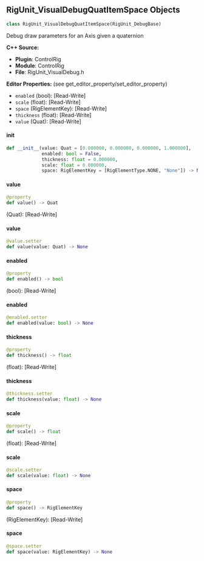 ## RigUnit_VisualDebugQuatItemSpace Objects

```python
class RigUnit_VisualDebugQuatItemSpace(RigUnit_DebugBase)
```

Debug draw parameters for an Axis given a quaternion

**C++ Source:**

- **Plugin**: ControlRig
- **Module**: ControlRig
- **File**: RigUnit_VisualDebug.h

**Editor Properties:** (see get_editor_property/set_editor_property)

- ``enabled`` (bool):  [Read-Write]
- ``scale`` (float):  [Read-Write]
- ``space`` (RigElementKey):  [Read-Write]
- ``thickness`` (float):  [Read-Write]
- ``value`` (Quat):  [Read-Write]

<a id="unreal.RigUnit_VisualDebugQuatItemSpace.__init__"></a>

#### __init__

```python
def __init__(value: Quat = [0.000000, 0.000000, 0.000000, 1.000000],
             enabled: bool = False,
             thickness: float = 0.000000,
             scale: float = 0.000000,
             space: RigElementKey = [RigElementType.NONE, "None"]) -> None
```

<a id="unreal.RigUnit_VisualDebugQuatItemSpace.value"></a>

#### value

```python
@property
def value() -> Quat
```

(Quat):  [Read-Write]

<a id="unreal.RigUnit_VisualDebugQuatItemSpace.value"></a>

#### value

```python
@value.setter
def value(value: Quat) -> None
```

<a id="unreal.RigUnit_VisualDebugQuatItemSpace.enabled"></a>

#### enabled

```python
@property
def enabled() -> bool
```

(bool):  [Read-Write]

<a id="unreal.RigUnit_VisualDebugQuatItemSpace.enabled"></a>

#### enabled

```python
@enabled.setter
def enabled(value: bool) -> None
```

<a id="unreal.RigUnit_VisualDebugQuatItemSpace.thickness"></a>

#### thickness

```python
@property
def thickness() -> float
```

(float):  [Read-Write]

<a id="unreal.RigUnit_VisualDebugQuatItemSpace.thickness"></a>

#### thickness

```python
@thickness.setter
def thickness(value: float) -> None
```

<a id="unreal.RigUnit_VisualDebugQuatItemSpace.scale"></a>

#### scale

```python
@property
def scale() -> float
```

(float):  [Read-Write]

<a id="unreal.RigUnit_VisualDebugQuatItemSpace.scale"></a>

#### scale

```python
@scale.setter
def scale(value: float) -> None
```

<a id="unreal.RigUnit_VisualDebugQuatItemSpace.space"></a>

#### space

```python
@property
def space() -> RigElementKey
```

(RigElementKey):  [Read-Write]

<a id="unreal.RigUnit_VisualDebugQuatItemSpace.space"></a>

#### space

```python
@space.setter
def space(value: RigElementKey) -> None
```

<a id="unreal.RigUnit_VisualDebugTransform"></a>